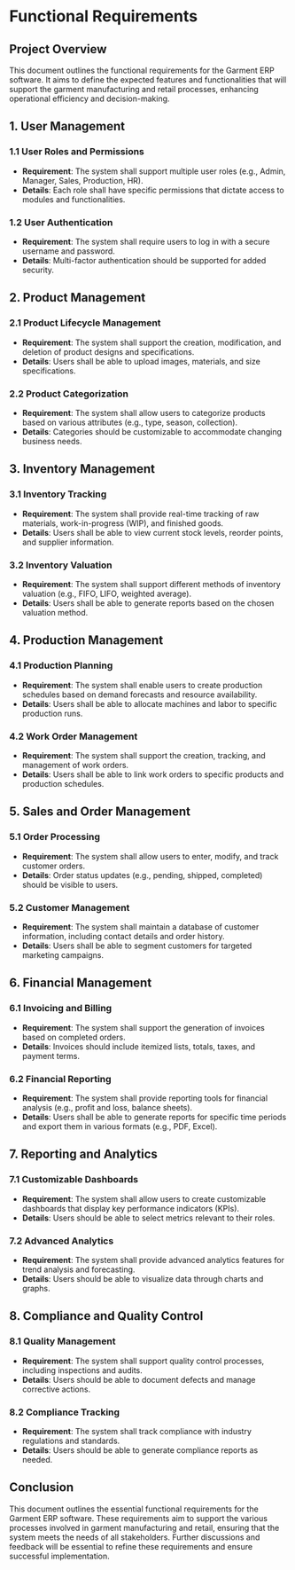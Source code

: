 # Functional Requirements

## Project Overview
This document outlines the functional requirements for the Garment ERP software. It aims to define the expected features and functionalities that will support the garment manufacturing and retail processes, enhancing operational efficiency and decision-making.

## 1. User Management

### 1.1 User Roles and Permissions
- **Requirement**: The system shall support multiple user roles (e.g., Admin, Manager, Sales, Production, HR).
- **Details**: Each role shall have specific permissions that dictate access to modules and functionalities.

### 1.2 User Authentication
- **Requirement**: The system shall require users to log in with a secure username and password.
- **Details**: Multi-factor authentication should be supported for added security.

## 2. Product Management

### 2.1 Product Lifecycle Management
- **Requirement**: The system shall support the creation, modification, and deletion of product designs and specifications.
- **Details**: Users shall be able to upload images, materials, and size specifications.

### 2.2 Product Categorization
- **Requirement**: The system shall allow users to categorize products based on various attributes (e.g., type, season, collection).
- **Details**: Categories should be customizable to accommodate changing business needs.

## 3. Inventory Management

### 3.1 Inventory Tracking
- **Requirement**: The system shall provide real-time tracking of raw materials, work-in-progress (WIP), and finished goods.
- **Details**: Users shall be able to view current stock levels, reorder points, and supplier information.

### 3.2 Inventory Valuation
- **Requirement**: The system shall support different methods of inventory valuation (e.g., FIFO, LIFO, weighted average).
- **Details**: Users shall be able to generate reports based on the chosen valuation method.

## 4. Production Management

### 4.1 Production Planning
- **Requirement**: The system shall enable users to create production schedules based on demand forecasts and resource availability.
- **Details**: Users shall be able to allocate machines and labor to specific production runs.

### 4.2 Work Order Management
- **Requirement**: The system shall support the creation, tracking, and management of work orders.
- **Details**: Users shall be able to link work orders to specific products and production schedules.

## 5. Sales and Order Management

### 5.1 Order Processing
- **Requirement**: The system shall allow users to enter, modify, and track customer orders.
- **Details**: Order status updates (e.g., pending, shipped, completed) should be visible to users.

### 5.2 Customer Management
- **Requirement**: The system shall maintain a database of customer information, including contact details and order history.
- **Details**: Users shall be able to segment customers for targeted marketing campaigns.

## 6. Financial Management

### 6.1 Invoicing and Billing
- **Requirement**: The system shall support the generation of invoices based on completed orders.
- **Details**: Invoices should include itemized lists, totals, taxes, and payment terms.

### 6.2 Financial Reporting
- **Requirement**: The system shall provide reporting tools for financial analysis (e.g., profit and loss, balance sheets).
- **Details**: Users shall be able to generate reports for specific time periods and export them in various formats (e.g., PDF, Excel).

## 7. Reporting and Analytics

### 7.1 Customizable Dashboards
- **Requirement**: The system shall allow users to create customizable dashboards that display key performance indicators (KPIs).
- **Details**: Users should be able to select metrics relevant to their roles.

### 7.2 Advanced Analytics
- **Requirement**: The system shall provide advanced analytics features for trend analysis and forecasting.
- **Details**: Users should be able to visualize data through charts and graphs.

## 8. Compliance and Quality Control

### 8.1 Quality Management
- **Requirement**: The system shall support quality control processes, including inspections and audits.
- **Details**: Users should be able to document defects and manage corrective actions.

### 8.2 Compliance Tracking
- **Requirement**: The system shall track compliance with industry regulations and standards.
- **Details**: Users should be able to generate compliance reports as needed.

## Conclusion
This document outlines the essential functional requirements for the Garment ERP software. These requirements aim to support the various processes involved in garment manufacturing and retail, ensuring that the system meets the needs of all stakeholders. Further discussions and feedback will be essential to refine these requirements and ensure successful implementation.
